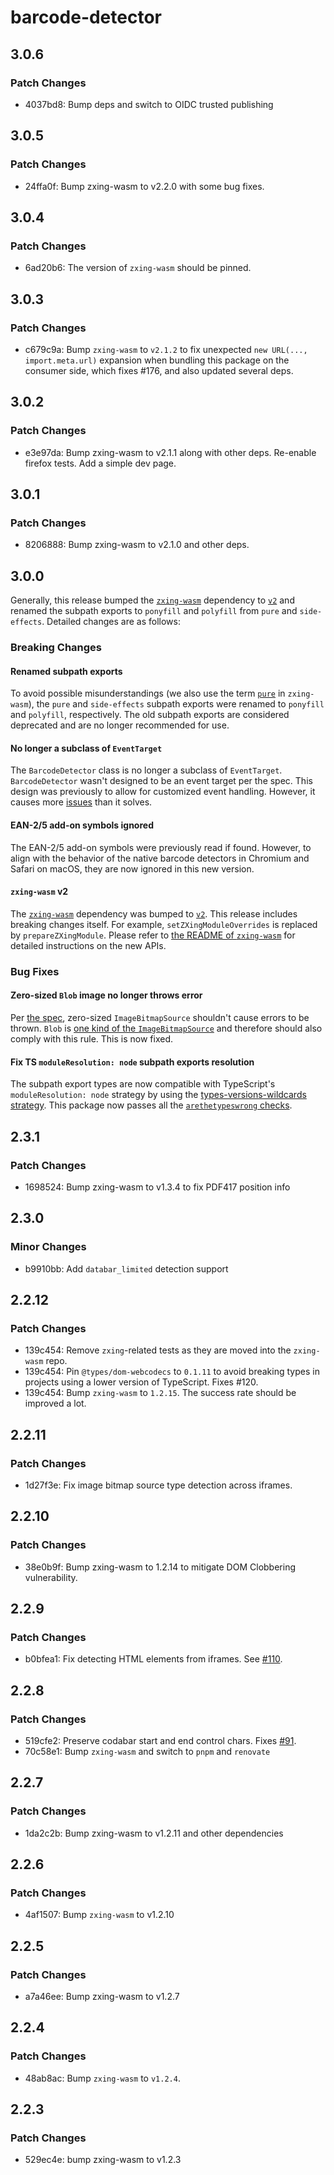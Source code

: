 # barcode-detector

## 3.0.6

### Patch Changes

- 4037bd8: Bump deps and switch to OIDC trusted publishing

## 3.0.5

### Patch Changes

- 24ffa0f: Bump zxing-wasm to v2.2.0 with some bug fixes.

## 3.0.4

### Patch Changes

- 6ad20b6: The version of `zxing-wasm` should be pinned.

## 3.0.3

### Patch Changes

- c679c9a: Bump `zxing-wasm` to `v2.1.2` to fix unexpected `new URL(..., import.meta.url)` expansion when bundling this package on the consumer side, which fixes #176, and also updated several deps.

## 3.0.2

### Patch Changes

- e3e97da: Bump zxing-wasm to v2.1.1 along with other deps. Re-enable firefox tests. Add a simple dev page.

## 3.0.1

### Patch Changes

- 8206888: Bump zxing-wasm to v2.1.0 and other deps.

## 3.0.0

Generally, this release bumped the [`zxing-wasm`](https://github.com/Sec-ant/zxing-wasm) dependency to [`v2`](https://github.com/Sec-ant/zxing-wasm/releases/tag/v2.0.1) and renamed the subpath exports to `ponyfill` and `polyfill` from `pure` and `side-effects`. Detailed changes are as follows:

### Breaking Changes

#### Renamed subpath exports

To avoid possible misunderstandings (we also use the term [`pure`](https://zxing-wasm.deno.dev/interfaces/full.ReaderOptions.html#ispure) in `zxing-wasm`), the `pure` and `side-effects` subpath exports were renamed to `ponyfill` and `polyfill`, respectively. The old subpath exports are considered deprecated and are no longer recommended for use.

#### No longer a subclass of `EventTarget`

The `BarcodeDetector` class is no longer a subclass of `EventTarget`. `BarcodeDetector` wasn't designed to be an event target per the spec. This design was previously to allow for customized event handling. However, it causes more [issues](https://github.com/Sec-ant/barcode-detector/issues/90) than it solves.

#### EAN-2/5 add-on symbols ignored

The EAN-2/5 add-on symbols were previously read if found. However, to align with the behavior of the native barcode detectors in Chromium and Safari on macOS, they are now ignored in this new version.

#### `zxing-wasm` v2

The [`zxing-wasm`](https://github.com/Sec-ant/zxing-wasm) dependency was bumped to [`v2`](https://github.com/Sec-ant/zxing-wasm/releases/tag/v2.0.1). This release includes breaking changes itself. For example, `setZXingModuleOverrides` is replaced by `prepareZXingModule`. Please refer to [the README of `zxing-wasm`](https://github.com/Sec-ant/zxing-wasm?tab=readme-ov-file#configuring-wasm-serving) for detailed instructions on the new APIs.

### Bug Fixes

#### Zero-sized `Blob` image no longer throws error

Per [the spec](https://wicg.github.io/shape-detection-api/#image-sources-for-detection), zero-sized `ImageBitmapSource` shouldn't cause errors to be thrown. `Blob` is [one kind of the `ImageBitmapSource`](https://html.spec.whatwg.org/multipage/imagebitmap-and-animations.html#images-2) and therefore should also comply with this rule. This is now fixed.

#### Fix TS `moduleResolution: node` subpath exports resolution

The subpath export types are now compatible with TypeScript's `moduleResolution: node` strategy by using the [types-versions-wildcards strategy](https://github.com/andrewbranch/example-subpath-exports-ts-compat/tree/main/examples/node_modules/types-versions-wildcards). This package now passes all the [`arethetypeswrong` checks](https://arethetypeswrong.github.io/?p=barcode-detector%403.0.0).

## 2.3.1

### Patch Changes

- 1698524: Bump zxing-wasm to v1.3.4 to fix PDF417 position info

## 2.3.0

### Minor Changes

- b9910bb: Add `databar_limited` detection support

## 2.2.12

### Patch Changes

- 139c454: Remove `zxing`-related tests as they are moved into the `zxing-wasm` repo.
- 139c454: Pin `@types/dom-webcodecs` to `0.1.11` to avoid breaking types in projects using a lower version of TypeScript. Fixes #120.
- 139c454: Bump `zxing-wasm` to `1.2.15`. The success rate should be improved a lot.

## 2.2.11

### Patch Changes

- 1d27f3e: Fix image bitmap source type detection across iframes.

## 2.2.10

### Patch Changes

- 38e0b9f: Bump zxing-wasm to 1.2.14 to mitigate DOM Clobbering vulnerability.

## 2.2.9

### Patch Changes

- b0bfea1: Fix detecting HTML elements from iframes. See [#110](https://github.com/Sec-ant/barcode-detector/issues/110).

## 2.2.8

### Patch Changes

- 519cfe2: Preserve codabar start and end control chars. Fixes [#91](https://github.com/Sec-ant/barcode-detector/issues/91).
- 70c58e1: Bump `zxing-wasm` and switch to `pnpm` and `renovate`

## 2.2.7

### Patch Changes

- 1da2c2b: Bump zxing-wasm to v1.2.11 and other dependencies

## 2.2.6

### Patch Changes

- 4af1507: Bump `zxing-wasm` to v1.2.10

## 2.2.5

### Patch Changes

- a7a46ee: Bump zxing-wasm to v1.2.7

## 2.2.4

### Patch Changes

- 48ab8ac: Bump `zxing-wasm` to `v1.2.4`.

## 2.2.3

### Patch Changes

- 529ec4e: bump zxing-wasm to v1.2.3
